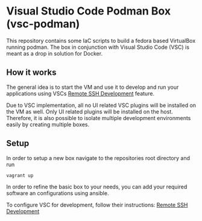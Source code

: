 # Visual Studio Code Podman Box (vsc-podman)

This repository contains some IaC scripts to build a fedora based VirtualBox running podman. The box in conjunction with Visual Studio Code (VSC) is meant as a drop in solution for Docker.

## How it works

The general idea is to start the VM and use it to develop and run your applications using VSCs [Remote SSH Development](https://code.visualstudio.com/docs/remote/ssh) feature.

Due to VSC implementation, all no UI related VSC plugins will be installed on the VM as well. Only UI related plugins will be installed on the host. Therefore, it is also possible to isolate multiple development environments easily by creating multiple boxes.

## Setup

In order to setup a new box navigate to the repositories root directory and run

```bash
vagrant up
```

In order to refine the basic box to your needs, you can add your required software an configurations using ansible.

To configure VSC for development, follow their instructions: [Remote SSH Development](https://code.visualstudio.com/docs/remote/ssh)